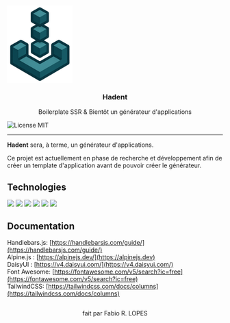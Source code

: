 <div align="center" style="display: flex">
    <br>
    <img height="180px" src="./ressources/hadent_logo.png" alt="Hadent Logo" />
</div>

<h3 align="center">Hadent</h3>
<p align="center">Boilerplate SSR & Bientôt un générateur d'applications</p>

<div align="center" style="display: inline-block">
    <img src="https://img.shields.io/badge/license-MIT-C7191B?style=flat-square" alt="License MIT"/>
</div>

---

**Hadent** sera, à terme, un générateur d'applications.

Ce projet est actuellement en phase de recherche et développement afin de créer un template d'application avant de pouvoir créer le générateur.

## Technologies

<div align="left" style="display: inline-block">
    <img src="https://img.shields.io/badge/Handlebars-F0772B?style=for-the-badge&logo=Handlebars.js&logoColor=maroon"/>
    <img src="https://img.shields.io/badge/alpine.js-white.svg?style=for-the-badge&logo=alpinedotjs&logoColor=%238BC0D0"/>
    <img src="https://img.shields.io/badge/daisyui-202020?style=for-the-badge&logo=daisyui&logoColor=FFCE2A"/>
    <img src="https://img.shields.io/badge/express.js-%23404d59.svg?style=for-the-badge&logo=express&logoColor=%2361DAFB"/>
    <img src="https://img.shields.io/badge/Node.JS-43853D?style=for-the-badge&logo=node.js&logoColor=white"/>
    <img src="https://img.shields.io/badge/tailwindcss-%2338B2AC.svg?style=for-the-badge&logo=tailwind-css&logoColor=white"/>
</div>

## Documentation

Handlebars.js: [https://handlebarsjs.com/guide/](https://handlebarsjs.com/guide/)<br>
Alpine.js : [https://alpinejs.dev/](https://alpinejs.dev)<br>
DaisyUI : [https://v4.daisyui.com/](https://v4.daisyui.com/)<br>
Font Awesome: [https://fontawesome.com/v5/search?ic=free](https://fontawesome.com/v5/search?ic=free)<br>
TailwindCSS: [https://tailwindcss.com/docs/columns](https://tailwindcss.com/docs/columns)<br>

##

<p align="center">
    fait par Fabio R. LOPES
</p>
